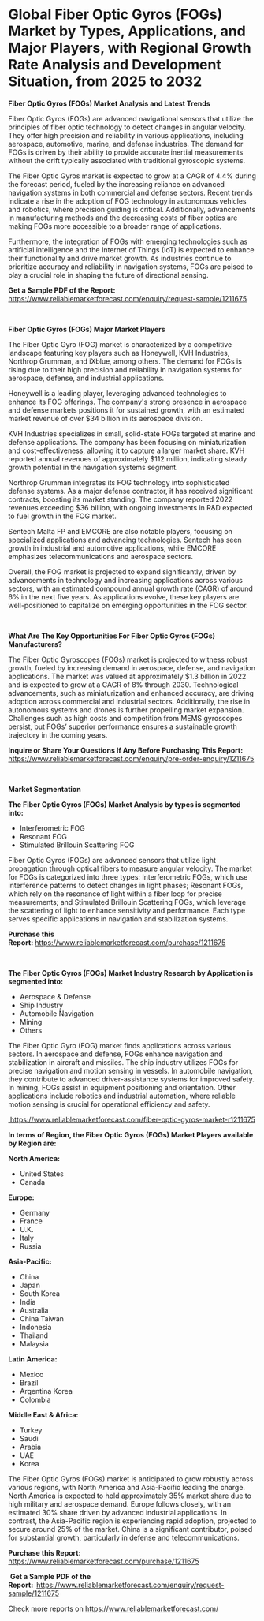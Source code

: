 <p><h1>Global Fiber Optic Gyros (FOGs) Market by Types, Applications, and Major Players, with Regional Growth Rate Analysis and Development Situation, from 2025 to 2032</h1></p><p><strong>Fiber Optic Gyros (FOGs) Market Analysis and Latest Trends</strong></p>
<p><p>Fiber Optic Gyros (FOGs) are advanced navigational sensors that utilize the principles of fiber optic technology to detect changes in angular velocity. They offer high precision and reliability in various applications, including aerospace, automotive, marine, and defense industries. The demand for FOGs is driven by their ability to provide accurate inertial measurements without the drift typically associated with traditional gyroscopic systems.</p><p>The Fiber Optic Gyros market is expected to grow at a CAGR of 4.4% during the forecast period, fueled by the increasing reliance on advanced navigation systems in both commercial and defense sectors. Recent trends indicate a rise in the adoption of FOG technology in autonomous vehicles and robotics, where precision guiding is critical. Additionally, advancements in manufacturing methods and the decreasing costs of fiber optics are making FOGs more accessible to a broader range of applications.</p><p>Furthermore, the integration of FOGs with emerging technologies such as artificial intelligence and the Internet of Things (IoT) is expected to enhance their functionality and drive market growth. As industries continue to prioritize accuracy and reliability in navigation systems, FOGs are poised to play a crucial role in shaping the future of directional sensing.</p></p>
<p><strong>Get a Sample PDF of the Report:&nbsp;</strong> <a href="https://www.reliablemarketforecast.com/enquiry/request-sample/1211675?utm_campaign=2478&utm_medium=2&utm_source=Github&utm_content=ia&utm_term=24032025&utm_id=fiber-optic-gyros-fogs">https://www.reliablemarketforecast.com/enquiry/request-sample/1211675</a></p>
<p>&nbsp;</p>
<p><strong>Fiber Optic Gyros (FOGs) Major Market Players</strong></p>
<p><p>The Fiber Optic Gyro (FOG) market is characterized by a competitive landscape featuring key players such as Honeywell, KVH Industries, Northrop Grumman, and iXblue, among others. The demand for FOGs is rising due to their high precision and reliability in navigation systems for aerospace, defense, and industrial applications.</p><p>Honeywell is a leading player, leveraging advanced technologies to enhance its FOG offerings. The company's strong presence in aerospace and defense markets positions it for sustained growth, with an estimated market revenue of over $34 billion in its aerospace division.</p><p>KVH Industries specializes in small, solid-state FOGs targeted at marine and defense applications. The company has been focusing on miniaturization and cost-effectiveness, allowing it to capture a larger market share. KVH reported annual revenues of approximately $112 million, indicating steady growth potential in the navigation systems segment.</p><p>Northrop Grumman integrates its FOG technology into sophisticated defense systems. As a major defense contractor, it has received significant contracts, boosting its market standing. The company reported 2022 revenues exceeding $36 billion, with ongoing investments in R&D expected to fuel growth in the FOG market.</p><p>Sentech Malta FP and EMCORE are also notable players, focusing on specialized applications and advancing technologies. Sentech has seen growth in industrial and automotive applications, while EMCORE emphasizes telecommunications and aerospace sectors.</p><p>Overall, the FOG market is projected to expand significantly, driven by advancements in technology and increasing applications across various sectors, with an estimated compound annual growth rate (CAGR) of around 6% in the next five years. As applications evolve, these key players are well-positioned to capitalize on emerging opportunities in the FOG sector.</p></p>
<p>&nbsp;</p>
<p><strong>What Are The Key Opportunities For Fiber Optic Gyros (FOGs) Manufacturers?</strong></p>
<p><p>The Fiber Optic Gyroscopes (FOGs) market is projected to witness robust growth, fueled by increasing demand in aerospace, defense, and navigation applications. The market was valued at approximately $1.3 billion in 2022 and is expected to grow at a CAGR of 8% through 2030. Technological advancements, such as miniaturization and enhanced accuracy, are driving adoption across commercial and industrial sectors. Additionally, the rise in autonomous systems and drones is further propelling market expansion. Challenges such as high costs and competition from MEMS gyroscopes persist, but FOGs’ superior performance ensures a sustainable growth trajectory in the coming years.</p></p>
<p><strong>Inquire or Share Your Questions If Any Before Purchasing This Report:</strong> <a href="https://www.reliablemarketforecast.com/enquiry/pre-order-enquiry/1211675?utm_campaign=2478&utm_medium=2&utm_source=Github&utm_content=ia&utm_term=24032025&utm_id=fiber-optic-gyros-fogs">https://www.reliablemarketforecast.com/enquiry/pre-order-enquiry/1211675</a></p>
<p>&nbsp;</p>
<p><strong>Market Segmentation</strong></p>
<p><strong>The Fiber Optic Gyros (FOGs) Market Analysis by types is segmented into:</strong></p>
<p><ul><li>Interferometric FOG</li><li>Resonant FOG</li><li>Stimulated Brillouin Scattering FOG</li></ul></p>
<p><p>Fiber Optic Gyros (FOGs) are advanced sensors that utilize light propagation through optical fibers to measure angular velocity. The market for FOGs is categorized into three types: Interferometric FOGs, which use interference patterns to detect changes in light phases; Resonant FOGs, which rely on the resonance of light within a fiber loop for precise measurements; and Stimulated Brillouin Scattering FOGs, which leverage the scattering of light to enhance sensitivity and performance. Each type serves specific applications in navigation and stabilization systems.</p></p>
<p><strong>Purchase this Report:&nbsp;</strong><a href="https://www.reliablemarketforecast.com/purchase/1211675?utm_campaign=2478&utm_medium=2&utm_source=Github&utm_content=ia&utm_term=24032025&utm_id=fiber-optic-gyros-fogs">https://www.reliablemarketforecast.com/purchase/1211675</a></p>
<p>&nbsp;</p>
<p><strong>The Fiber Optic Gyros (FOGs) Market Industry Research by Application is segmented into:</strong></p>
<p><ul><li>Aerospace & Defense</li><li>Ship Industry</li><li>Automobile Navigation</li><li>Mining</li><li>Others</li></ul></p>
<p><p>The Fiber Optic Gyro (FOG) market finds applications across various sectors. In aerospace and defense, FOGs enhance navigation and stabilization in aircraft and missiles. The ship industry utilizes FOGs for precise navigation and motion sensing in vessels. In automobile navigation, they contribute to advanced driver-assistance systems for improved safety. In mining, FOGs assist in equipment positioning and orientation. Other applications include robotics and industrial automation, where reliable motion sensing is crucial for operational efficiency and safety.</p></p>
<p><a href="https://www.reliablemarketforecast.com/fiber-optic-gyros-market-r1211675?utm_campaign=2478&utm_medium=2&utm_source=Github&utm_content=ia&utm_term=24032025&utm_id=fiber-optic-gyros-fogs">&nbsp;https://www.reliablemarketforecast.com/fiber-optic-gyros-market-r1211675</a></p>
<p><strong>In terms of Region, the Fiber Optic Gyros (FOGs) Market Players available by Region are:</strong></p>
<p>
    <p> <strong> North America: </strong>
        <ul>
            <li>United States</li>
            <li>Canada</li>
        </ul>
        </p> 
    <p> <strong> Europe: </strong>
        <ul>
            <li>Germany</li>
            <li>France</li>
            <li>U.K.</li>
            <li>Italy</li>
            <li>Russia</li>
        </ul>
        </p> 
    <p> <strong> Asia-Pacific: </strong>
        <ul>
            <li>China</li>
            <li>Japan</li>
            <li>South Korea</li>
            <li>India</li>
            <li>Australia</li>
            <li>China Taiwan</li>
            <li>Indonesia</li>
            <li>Thailand</li>
            <li>Malaysia</li>
        </ul>
        </p> 
    <p> <strong> Latin America: </strong>
        <ul>
            <li>Mexico</li>
            <li>Brazil</li>
            <li>Argentina Korea</li>
            <li>Colombia</li>
        </ul>
        </p> 
    <p> <strong> Middle East & Africa: </strong>
        <ul>
            <li>Turkey</li>
            <li>Saudi</li>
            <li>Arabia</li>
            <li>UAE</li>
            <li>Korea</li>
        </ul>
    </p>
    </p>
<p><p>The Fiber Optic Gyros (FOGs) market is anticipated to grow robustly across various regions, with North America and Asia-Pacific leading the charge. North America is expected to hold approximately 35% market share due to high military and aerospace demand. Europe follows closely, with an estimated 30% share driven by advanced industrial applications. In contrast, the Asia-Pacific region is experiencing rapid adoption, projected to secure around 25% of the market. China is a significant contributor, poised for substantial growth, particularly in defense and telecommunications.</p></p>
<p><strong>Purchase this Report: </strong><a href="https://www.reliablemarketforecast.com/purchase/1211675?utm_campaign=2478&utm_medium=2&utm_source=Github&utm_content=ia&utm_term=24032025&utm_id=fiber-optic-gyros-fogs">https://www.reliablemarketforecast.com/purchase/1211675</a></p>
<p>&nbsp;<strong>Get a Sample PDF of the Report:&nbsp;&nbsp;</strong><a href="https://www.reliablemarketforecast.com/enquiry/request-sample/1211675?utm_campaign=2478&utm_medium=2&utm_source=Github&utm_content=ia&utm_term=24032025&utm_id=fiber-optic-gyros-fogs">https://www.reliablemarketforecast.com/enquiry/request-sample/1211675</a></p>
<p><strong></strong></p>
<p>Check more reports on <a href="https://www.reliablemarketforecast.com/?utm_campaign=2478&utm_medium=2&utm_source=Github&utm_content=ia&utm_term=24032025&utm_id=fiber-optic-gyros-fogs">https://www.reliablemarketforecast.com/</a></p>